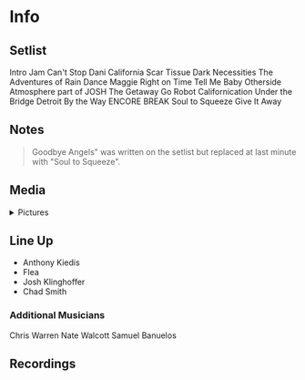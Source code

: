 # Info

## Setlist

Intro Jam
Can't Stop
Dani California
Scar Tissue
Dark Necessities
The Adventures of Rain Dance Maggie
Right on Time
Tell Me Baby
Otherside
Atmosphere part of JOSH
The Getaway
Go Robot
Californication
Under the Bridge
Detroit
By the Way
ENCORE BREAK
Soul to Squeeze
Give It Away

## Notes

> Goodbye Angels" was written on the setlist but replaced at last minute with "Soul to Squeeze".

## Media 

<details>
  <summary>Pictures</summary>
  <!--<img alt="Setlist" title="Setlist" src="_.jpg" height="200" />
  <img alt="Clipping" title="Clipping" src="_.jpg" height="200" />
  <img alt="Flyer" title="Flyer" src="_.jpg" height="200" />-->
</details>

## Line Up

* Anthony Kiedis
* Flea
* Josh Klinghoffer
* Chad Smith

### Additional Musicians

Chris Warren  Nate Walcott  Samuel Banuelos

## Recordings
